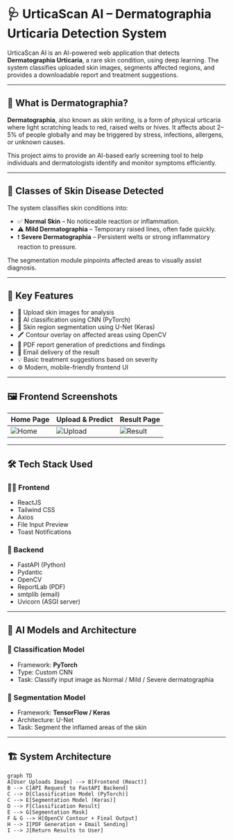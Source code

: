 # 🩺 UrticaScan AI – Dermatographia Urticaria Detection System

UrticaScan AI is an AI-powered web application that detects **Dermatographia Urticaria**, a rare skin condition, using deep learning. The system classifies uploaded skin images, segments affected regions, and provides a downloadable report and treatment suggestions.

---

## 📖 What is Dermatographia?

**Dermatographia**, also known as *skin writing*, is a form of physical urticaria where light scratching leads to red, raised welts or hives. It affects about 2–5% of people globally and may be triggered by stress, infections, allergens, or unknown causes.

This project aims to provide an AI-based early screening tool to help individuals and dermatologists identify and monitor symptoms efficiently.

---

## 🧬 Classes of Skin Disease Detected

The system classifies skin conditions into:

- ✅ **Normal Skin** – No noticeable reaction or inflammation.
- ⚠️ **Mild Dermatographia** – Temporary raised lines, often fade quickly.
- ❗ **Severe Dermatographia** – Persistent welts or strong inflammatory reaction to pressure.

The segmentation module pinpoints affected areas to visually assist diagnosis.

---

## 🚀 Key Features

- 📸 Upload skin images for analysis
- 🤖 AI classification using CNN (PyTorch)
- 🧠 Skin region segmentation using U-Net (Keras)
- 🖍️ Contour overlay on affected areas using OpenCV
- 📄 PDF report generation of predictions and findings
- 📧 Email delivery of the result
- 💡 Basic treatment suggestions based on severity
- ⚙️ Modern, mobile-friendly frontend UI

---

## 🖼️ Frontend Screenshots

| Home Page | Upload & Predict | Result Page |
|-----------|------------------|-------------|
| ![Home](screenshots/home.png) | ![Upload](screenshots/upload.png) | ![Result](screenshots/result.png) |

---

## 🛠️ Tech Stack Used

### 👨‍💻 Frontend
- ReactJS
- Tailwind CSS
- Axios
- File Input Preview
- Toast Notifications

### 🧪 Backend
- FastAPI (Python)
- Pydantic
- OpenCV
- ReportLab (PDF)
- smtplib (email)
- Uvicorn (ASGI server)

---

## 🧠 AI Models and Architecture

### 🔹 Classification Model
- Framework: **PyTorch**
- Type: Custom CNN
- Task: Classify input image as Normal / Mild / Severe dermatographia

### 🔹 Segmentation Model
- Framework: **TensorFlow / Keras**
- Architecture: U-Net
- Task: Segment the inflamed areas of the skin

---

## 🏗️ System Architecture

```mermaid
graph TD
A[User Uploads Image] --> B[Frontend (React)]
B --> C[API Request to FastAPI Backend]
C --> D[Classification Model (PyTorch)]
C --> E[Segmentation Model (Keras)]
D --> F[Classification Result]
E --> G[Segmentation Mask]
F & G --> H[OpenCV Contour + Final Output]
H --> I[PDF Generation + Email Sending]
I --> J[Return Results to User]
